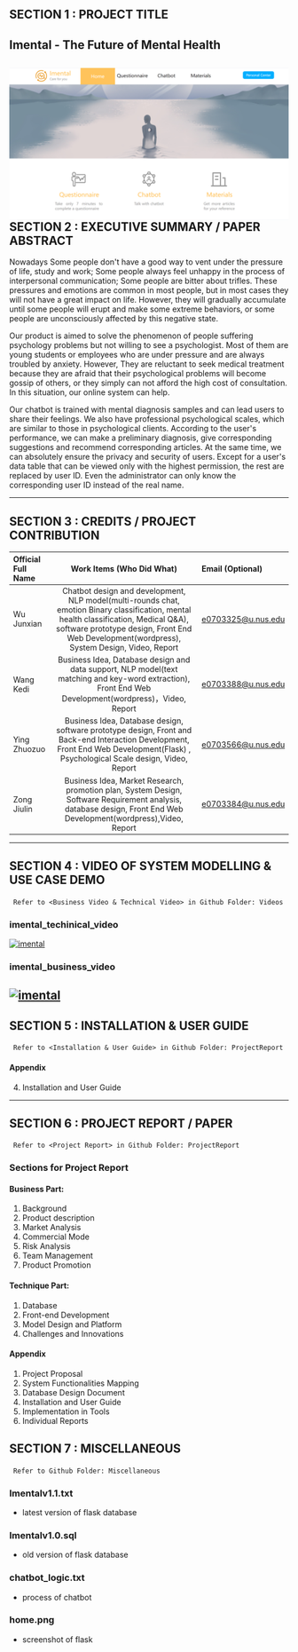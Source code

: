 ## SECTION 1 : PROJECT TITLE

## Imental - The Future of Mental Health
<img src="https://github.com/vemodalen-x/IRS_imental/blob/master/Miscellaneous/home.png"
     style="float: left; margin-right: 0px;" />
---
## SECTION 2 : EXECUTIVE SUMMARY / PAPER ABSTRACT
Nowadays Some people don't have a good way to vent under the pressure of life, study and work; Some people always feel unhappy in the process of interpersonal communication; Some people are bitter about trifles. These pressures and emotions are common in most people, but in most cases they will not have a great impact on life. However, they will gradually accumulate until some people will erupt and make some extreme behaviors, or some people are unconsciously affected by this negative state.


Our product is aimed to solve the phenomenon of people suffering psychology problems but not willing to see a psychologist. Most of them are young students or employees who are under pressure and are always troubled by anxiety. However, They are reluctant to seek medical treatment because they are afraid that their psychological problems will become gossip of others, or they simply can not afford the high cost of consultation. In this situation, our online system can help. 


Our chatbot is trained with mental diagnosis samples and can lead users to share their feelings.  We also have professional psychological scales, which are similar to those in psychological clients. According to the user's performance, we can make a preliminary diagnosis, give corresponding suggestions and recommend corresponding articles. At the same time, we can absolutely ensure the privacy and security of users. Except for a user's data table that can be viewed only with the highest permission, the rest are replaced by user ID. Even the administrator can only know the corresponding user ID instead of the real name.




---

## SECTION 3 : CREDITS / PROJECT CONTRIBUTION

| Official Full Name| Work Items (Who Did What) | Email (Optional) |
| :------------ |:---------------:| :-----|
| Wu Junxian  | Chatbot design and development, NLP model(multi-rounds chat, emotion Binary classification, mental health classification, Medical Q&A), software prototype design, Front End Web Development(wordpress), System Design, Video, Report | e0703325@u.nus.edu |
| Wang Kedi  | Business Idea, Database design and data support, NLP model(text matching and key-word extraction), Front End Web Development(wordpress)，Video, Report| e0703388@u.nus.edu |
| Ying Zhuozuo  | Business Idea, Database design, software prototype design, Front and Back-end Interaction Development, Front End Web Development(Flask) , Psychological Scale design, Video, Report | e0703566@u.nus.edu |
| Zong Jiulin  | Business Idea, Market Research, promotion plan, System Design, Software Requirement analysis, database design, Front End Web Development(wordpress),Video, Report | e0703384@u.nus.edu |

---

## SECTION 4 : VIDEO OF SYSTEM MODELLING & USE CASE DEMO

` Refer to <Business Video & Technical Video> in Github Folder: Videos`
### imental_techinical_video

[![imental](https://res.cloudinary.com/marcomontalbano/image/upload/v1635751961/video_to_markdown/images/youtube--Vw2U10RVHz8-c05b58ac6eb4c4700831b2b3070cd403.jpg)](https://youtu.be/Vw2U10RVHz8 "imental")



### imental_business_video
[![imental](https://res.cloudinary.com/marcomontalbano/image/upload/v1635755110/video_to_markdown/images/youtube--TO96CVR5kok-c05b58ac6eb4c4700831b2b3070cd403.jpg)](https://youtu.be/TO96CVR5kok "imental")
---

## SECTION 5 : INSTALLATION & USER GUIDE

` Refer to <Installation & User Guide> in Github Folder: ProjectReport`

#### Appendix
4. Installation and User Guide

---

## SECTION 6 : PROJECT REPORT / PAPER

` Refer to <Project Report> in Github Folder: ProjectReport`

### Sections for Project Report 

#### Business Part:
1. Background
2. Product description
3. Market Analysis
4. Commercial Mode
5. Risk Analysis
6. Team Management
7. Product Promotion

#### Technique Part:
1. Database
2. Front-end Development
3. Model Design and Platform
4. Challenges and Innovations

#### Appendix
1. Project Proposal
2. System Functionalities Mapping
3. Database Design Document
4. Installation and User Guide
5. Implementation in Tools
6. Individual Reports


## SECTION 7 : MISCELLANEOUS

` Refer to Github Folder: Miscellaneous`

### Imentalv1.1.txt
* latest version of flask database

### Imentalv1.0.sql
* old version of flask database

### chatbot_logic.txt
* process of chatbot

### home.png
* screenshot of flask


